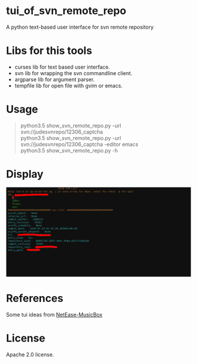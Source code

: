 # tui_of_svn_remote_repo
  A python text-based user interface for svn remote repository
# Libs for this tools  
  * curses lib for text based user interface.<br/>
  * svn lib  for wrapping the svn commandline client.<br/>
  * argparse lib for argument parser.<br/>
  * tempfile lib for open file with gvim or emacs.
# Usage
  > python3.5 show_svn_remote_repo.py -url svn://judesvnrepo/12306_captcha <br/>
  > python3.5 show_svn_remote_repo.py -url svn://judesvnrepo/12306_captcha -editor emacs <br/>
  > python3.5 show_svn_remote_repo.py -h
# Display
  ![demo](https://github.com/zhajio1988/tui_of_svn_remote_repo/blob/master/demo.png)
# References
  Some tui ideas from [NetEase-MusicBox](https://pypi.python.org/pypi/NetEase-MusicBox/)
# License
   Apache 2.0 license.
